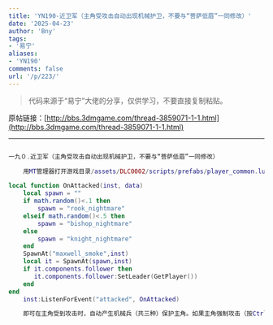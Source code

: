 ```yaml
---
title: 'YN190-近卫军（主角受攻击自动出现机械护卫，不要与“菩萨低眉”一同修改）'
date: '2025-04-23'
author: 'Bny'
tags:
- '易宁'
aliases:
- 'YN190'
comments: false
url: '/p/223/'
---
```


> 代码来源于“易宁”大佬的分享，仅供学习，不要直接复制粘贴。

原帖链接：[http://bbs.3dmgame.com/thread-3859071-1-1.html](http://bbs.3dmgame.com/thread-3859071-1-1.html)

---

```lua  

一九０.近卫军（主角受攻击自动出现机械护卫，不要与“菩萨低眉”一同修改）

	用MT管理器打开游戏目录/assets/DLC0002/scripts/prefabs/player_common.lua文件，在inst.Transform:SetFourFaced()的下一行插入以下内容：

local function OnAttacked(inst, data)
	local spawn = ""
	if math.random()<.1 then
		spawn = "rook_nightmare"
	elseif math.random()<.5 then
		spawn = "bishop_nightmare"
	else
		spawn = "knight_nightmare"
	end
	SpawnAt("maxwell_smoke",inst)
	local it = SpawnAt(spawn,inst)
	if it.components.follower then
	   it.components.follower:SetLeader(GetPlayer())
	end
end
	inst:ListenForEvent("attacked", OnAttacked)

	即可在主角受到攻击时，自动产生机械兵（共三种）保护主角。如果主角强制攻击（按Ctrl + 鼠标左键）其中一个机械兵，则其他机械兵会帮主角清理门户

```  

